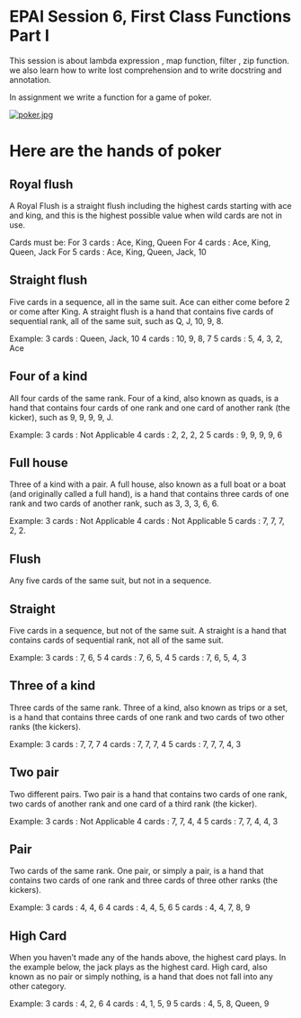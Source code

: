 # EPAI Session 6, First Class Functions Part I

This session is about lambda expression , map function, filter , zip function. we also learn how to write lost comprehension and to write docstring and annotation.

In assignment we write a function for a game of poker.

[![poker.jpg](https://camo.githubusercontent.com/90e3dd5d22960855d5f4a8f56f3bdc0d1a30c841/68747470733a2f2f692e706f7374696d672e63632f664c64776e644e302f706f6b65722e6a7067)](https://postimg.cc/vgQR5cDQ)

# Here are the hands of poker

## Royal flush

A Royal Flush is a straight flush including the highest cards starting with ace and king, and this is the highest possible value when wild cards are not in use.

Cards must be: For 3 cards : Ace, King, Queen For 4 cards : Ace, King, Queen, Jack For 5 cards : Ace, King, Queen, Jack, 10

## Straight flush

Five cards in a sequence, all in the same suit. Ace can either come before 2 or come after King. A straight flush is a hand that contains five cards of sequential rank, all of the same suit, such as Q, J, 10, 9, 8.

Example: 3 cards : Queen, Jack, 10
4 cards : 10, 9, 8, 7
5 cards : 5, 4, 3, 2, Ace

## Four of a kind

All four cards of the same rank. Four of a kind, also known as quads, is a hand that contains four cards of one rank and one card of another rank (the kicker), such as 9, 9, 9, 9, J.

Example: 3 cards : Not Applicable
4 cards : 2, 2, 2, 2
5 cards : 9, 9, 9, 9, 6

## Full house

Three of a kind with a pair. A full house, also known as a full boat or a boat (and originally called a full hand), is a hand that contains three cards of one rank and two cards of another rank, such as 3, 3, 3, 6, 6.

Example: 3 cards : Not Applicable
4 cards : Not Applicable
5 cards : 7, 7, 7, 2, 2.

## Flush

Any five cards of the same suit, but not in a sequence.

## Straight

Five cards in a sequence, but not of the same suit. A straight is a hand that contains cards of sequential rank, not all of the same suit.

Example: 3 cards : 7, 6, 5
4 cards : 7, 6, 5, 4
5 cards : 7, 6, 5, 4, 3

## Three of a kind

Three cards of the same rank. Three of a kind, also known as trips or a set, is a hand that contains three cards of one rank and two cards of two other ranks (the kickers).

Example: 3 cards : 7, 7, 7
4 cards : 7, 7, 7, 4
5 cards : 7, 7, 7, 4, 3

## Two pair

Two different pairs. Two pair is a hand that contains two cards of one rank, two cards of another rank and one card of a third rank (the kicker).

Example: 3 cards : Not Applicable
4 cards : 7, 7, 4, 4
5 cards : 7, 7, 4, 4, 3

## Pair

Two cards of the same rank. One pair, or simply a pair, is a hand that contains two cards of one rank and three cards of three other ranks (the kickers).

Example: 3 cards : 4, 4, 6
4 cards : 4, 4, 5, 6
5 cards : 4, 4, 7, 8, 9

## High Card

When you haven’t made any of the hands above, the highest card plays. In the example below, the jack plays as the highest card. High card, also known as no pair or simply nothing, is a hand that does not fall into any other category.

Example: 3 cards : 4, 2, 6
4 cards : 4, 1, 5, 9
5 cards : 4, 5, 8, Queen, 9
